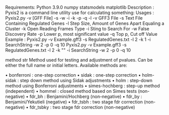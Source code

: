 Requirements:
	Python 3.9.0
	numpy
	statsmodels
	matplotlib
Description :
	Pyxis2 is a command line utility use for calculating something:
Usages :
	Pyxis2.py -v [GFF File] -s -w -i -k -p -q -l
	-v		GFF3 File
	-s		Text File Containing Regulated Genes
	-l		Step Size, Amount of Genes Apart Equaling a Cluster
	-k		Open Reading Frames Type
	-i		Sting to Search For
	-w		False Discovery Rate
	-p		Lower p, most significant value
	-q		Top p, Cut off Value	
Example :
	Pyxis2.py -v Example.gff3 -s RegulatedGenes.txt -l 2 -k 1 -i SearchString -w 2 -p 0 -q 10
	Pyxis2.py -v Example.gff3 -s RegulatedGenes.txt -l 2 -k "" -i SearchString -w 2 -p 0 -q 10

method str
	Method used for testing and adjustment of pvalues. Can be either the full name or initial 	letters. Available methods are:

•	bonferroni : one-step correction
•	sidak : one-step correction
•	holm-sidak : step down method using Sidak adjustments
•	holm : step-down method using Bonferroni adjustments
•	simes-hochberg : step-up method (independent)
•	hommel : closed method based on Simes tests (non-negative)
•	fdr_bh : Benjamini/Hochberg (non-negative)
•	fdr_by : Benjamini/Yekutieli (negative)
•	fdr_tsbh : two stage fdr correction (non-negative)
•	fdr_tsbky : two stage fdr correction (non-negative)
